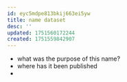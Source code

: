 ```yaml
---
id: eyc5mdpe813bkij663ei5yw
title: name dataset
desc: ''
updated: 1751560172244
created: 1751559842907
---
```


- what was the purpose of this name?
- where has it been published
- 